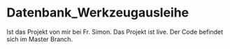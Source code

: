 # Datenbank_Werkzeugausleihe
Ist das Projekt von mir bei Fr. Simon. Das Projekt ist live. Der Code befindet sich im Master Branch.
